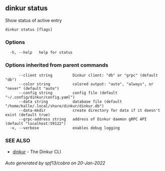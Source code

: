 ## dinkur status

Show status of active entry

```
dinkur status [flags]
```

### Options

```
  -h, --help   help for status
```

### Options inherited from parent commands

```
      --client string         Dinkur client: "db" or "grpc" (default "db")
      --color string          colored output: "auto", "always", or "never" (default "auto")
      --config string         config file (default "~/.config/dinkur/config.yaml")
      --data string           database file (default "/home/kalle/.local/share/dinkur/dinkur.db")
      --data-mkdir            create directory for data if it doesn't exist (default true)
      --grpc-address string   address of Dinkur daemon gRPC API (default "localhost:59122")
  -v, --verbose               enables debug logging
```

### SEE ALSO

* [dinkur](dinkur.md)	 - The Dinkur CLI

###### Auto generated by spf13/cobra on 20-Jan-2022
